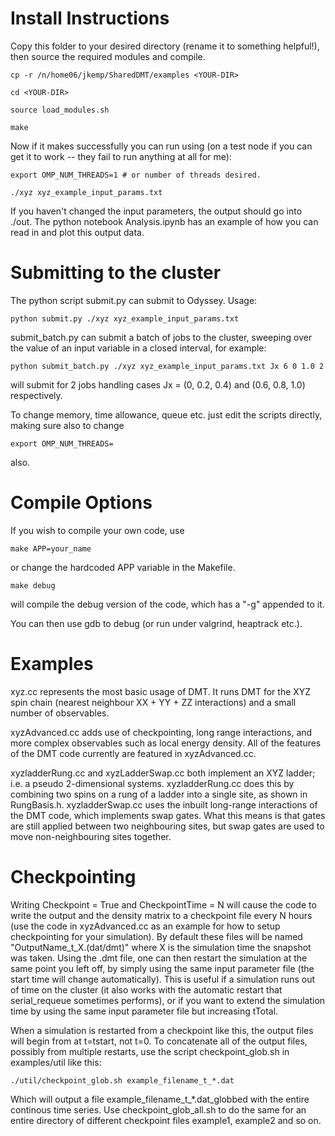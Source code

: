 # Install Instructions #

Copy this folder to your desired directory (rename it to something helpful!), then source the required modules and compile.

	cp -r /n/home06/jkemp/SharedDMT/examples <YOUR-DIR>
	
	cd <YOUR-DIR>

	source load_modules.sh
	
	make
	
Now if it makes successfully you can run using (on a test node if you can get it to work -- they fail to run anything at all for me):

	export OMP_NUM_THREADS=1 # or number of threads desired.

	./xyz xyz_example_input_params.txt
	
If you haven't changed the input parameters, the output should go into ./out. The python notebook Analysis.ipynb has an example of how you can read in and plot this output data.


# Submitting to the cluster #

The python script submit.py can submit to Odyssey. Usage:

	python submit.py ./xyz xyz_example_input_params.txt
	
submit_batch.py can submit a batch of jobs to the cluster, sweeping over the value of an input variable in a closed interval, for example:

	python submit_batch.py ./xyz xyz_example_input_params.txt Jx 6 0 1.0 2

will submit for 2 jobs handling cases Jx = (0, 0.2, 0.4) and (0.6, 0.8, 1.0) respectively.

To change memory, time allowance, queue etc. just edit the scripts directly, making sure also to change

	export OMP_NUM_THREADS=
	
also.


# Compile Options #


If you wish to compile your own code, use 
	
	make APP=your_name

or change the hardcoded APP variable in the Makefile.
	
	make debug
	
will compile the debug version of the code, which has a "-g" appended to it.

You can then use gdb to debug (or run under valgrind, heaptrack etc.).

# Examples #

xyz.cc represents the most basic usage of DMT. It runs DMT for the XYZ spin chain (nearest neighbour XX + YY + ZZ interactions) and a small number of observables.

xyzAdvanced.cc adds use of checkpointing, long range interactions, and more complex observables such as local energy density. All of the features of the DMT code currently are featured in xyzAdvanced.cc.

xyzladderRung.cc and xyzLadderSwap.cc both implement an XYZ ladder; i.e. a pseudo 2-dimensional systems. xyzladderRung.cc does this by combining two spins on a rung of a ladder into a single site, as shown in RungBasis.h. xyzladderSwap.cc uses the inbuilt long-range interactions of the DMT code, which implements swap gates. What this means is that gates are still applied between two neighbouring sites, but swap gates are used to move non-neighbouring sites together.

# Checkpointing #

Writing Checkpoint = True and CheckpointTime = N will cause the code to write the output and the density matrix to a checkpoint file every N hours (use the code in xyzAdvanced.cc as an example for how to setup checkpointing for your simulation). By default these files will be named "OutputName\_t\_X.(dat/dmt)" where X is the simulation time the snapshot was taken. Using the .dmt file, one can then restart the simulation at the same point you left off, by simply using the same input parameter file (the start time will change automatically). This is useful if a simulation runs out of time on the cluster (it also works with the automatic restart that serial_requeue sometimes performs), or if you want to extend the simulation time by using the same input parameter file but increasing tTotal.

When a simulation is restarted from a checkpoint like this, the output files will begin from at t=tstart, not t=0. To concatenate all of the output files, possibly from multiple restarts, use the script checkpoint\_glob.sh in examples/util like this:

    ./util/checkpoint_glob.sh example_filename_t_*.dat

Which will output a file example\_filename\_t\_*.dat\_globbed with the entire continous time series. Use checkpoint\_glob\_all.sh to do the same for an entire directory of different checkpoint files example1, example2 and so on.










	
	
	
	
	
	

